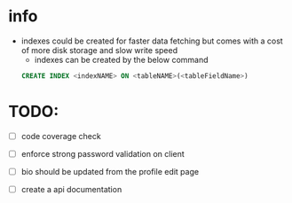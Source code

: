# info
- indexes could be created for faster data fetching but comes with a cost of more disk storage and slow write speed
  - indexes can be created by the below command
  ```SQL 
  CREATE INDEX <indexNAME> ON <tableNAME>(<tableFieldName>)
  ```

# TODO:
- [ ] code coverage check


- [ ] enforce strong password validation on client
- [ ] bio should be updated from the profile edit page
- [ ] create a api documentation